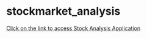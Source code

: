 # stockmarket_analysis
[Click on the link to access Stock Analysis Application](https://symmetrical-robot-qxq6gv4wr6phxq7x-8501.app.github.dev/)

